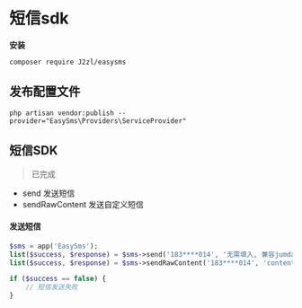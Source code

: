 
# 短信sdk


**安装**

```
composer require J2zl/easysms
```

## 发布配置文件
```
php artisan vendor:publish --provider="EasySms\Providers\ServiceProvider"
```

## 短信SDK
> 已完成

- send 发送短信
- sendRawContent 发送自定义短信


#### 发送短信

```php
$sms = app('EasySms');
list($success, $response) = $sms->send('183****014', '无需填入, 兼容jumdata语法', ['5678']);
list($success, $response) = $sms->sendRawContent('183****014', 'content');

if ($success == false) {
    // 短信发送失败
}
```